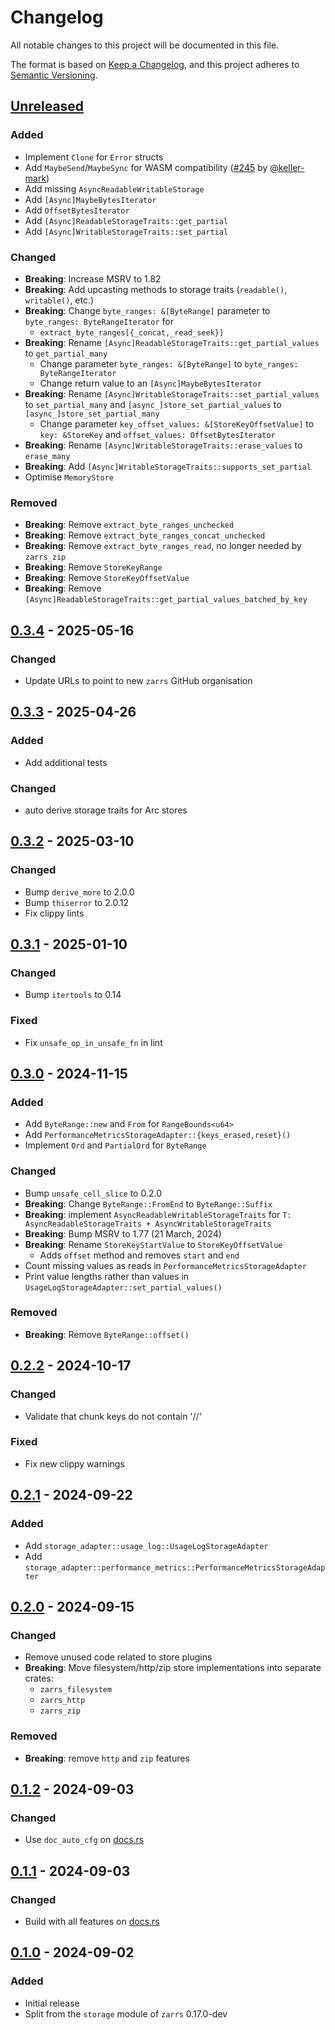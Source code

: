 # Changelog

All notable changes to this project will be documented in this file.

The format is based on [Keep a Changelog](https://keepachangelog.com/en/1.0.0/),
and this project adheres to [Semantic Versioning](https://semver.org/spec/v2.0.0.html).

## [Unreleased]

### Added
- Implement `Clone` for `Error` structs
- Add `MaybeSend`/`MaybeSync` for WASM compatibility ([#245] by [@keller-mark])
- Add missing `AsyncReadableWritableStorage`
- Add `[Async]MaybeBytesIterator`
- Add `OffsetBytesIterator`
- Add `[Async]ReadableStorageTraits::get_partial`
- Add `[Async]WritableStorageTraits::set_partial`

### Changed
- **Breaking**: Increase MSRV to 1.82
- **Breaking**: Add upcasting methods to storage traits (`readable()`, `writable()`, etc.)
- **Breaking**: Change `byte_ranges: &[ByteRange]` parameter to `byte_ranges: ByteRangeIterator` for
  - `extract_byte_ranges[{_concat,_read_seek}]`
- **Breaking**: Rename `[Async]ReadableStorageTraits::get_partial_values` to `get_partial_many`
  - Change parameter `byte_ranges: &[ByteRange]` to `byte_ranges: ByteRangeIterator`
  - Change return value to an `[Async]MaybeBytesIterator`
- **Breaking**: Rename `[Async]WritableStorageTraits::set_partial_values` to `set_partial_many` and `[async_]store_set_partial_values` to `[async_]store_set_partial_many`
  - Change parameter `key_offset_values: &[StoreKeyOffsetValue]` to `key: &StoreKey` and `offset_values: OffsetBytesIterator`
- **Breaking**: Rename `[Async]WritableStorageTraits::erase_values` to `erase_many`
- **Breaking**: Add `[Async]WritableStorageTraits::supports_set_partial`
- Optimise `MemoryStore`

### Removed
- **Breaking**: Remove `extract_byte_ranges_unchecked`
- **Breaking**: Remove `extract_byte_ranges_concat_unchecked`
- **Breaking**: Remove `extract_byte_ranges_read`, no longer needed by `zarrs_zip`
- **Breaking**: Remove `StoreKeyRange`
- **Breaking**: Remove `StoreKeyOffsetValue`
- **Breaking**: Remove `[Async]ReadableStorageTraits::get_partial_values_batched_by_key`

[#245]: https://github.com/zarrs/zarrs/pull/245

## [0.3.4] - 2025-05-16

### Changed
- Update URLs to point to new `zarrs` GitHub organisation

## [0.3.3] - 2025-04-26

### Added
- Add additional tests

### Changed
- auto derive storage traits for Arc stores

## [0.3.2] - 2025-03-10

### Changed
- Bump `derive_more` to 2.0.0
- Bump `thiserror` to 2.0.12
- Fix clippy lints

## [0.3.1] - 2025-01-10

### Changed
- Bump `itertools` to 0.14

### Fixed
- Fix `unsafe_op_in_unsafe_fn` in lint

## [0.3.0] - 2024-11-15

### Added
 - Add `ByteRange::new` and `From` for `RangeBounds<u64>`
 - Add `PerformanceMetricsStorageAdapter::{keys_erased,reset}()`
 - Implement `Ord` and `PartialOrd` for `ByteRange`

### Changed
 - Bump `unsafe_cell_slice` to 0.2.0
 - **Breaking**: Change `ByteRange::FromEnd` to `ByteRange::Suffix`
 - **Breaking**: implement `AsyncReadableWritableStorageTraits` for `T: AsyncReadableStorageTraits + AsyncWritableStorageTraits`
 - **Breaking**: Bump MSRV to 1.77 (21 March, 2024)
 - **Breaking**: Rename `StoreKeyStartValue` to `StoreKeyOffsetValue`
   - Adds `offset` method and removes `start` and `end`
 - Count missing values as reads in `PerformanceMetricsStorageAdapter`
 - Print value lengths rather than values in `UsageLogStorageAdapter::set_partial_values()`

### Removed
 - **Breaking**: Remove `ByteRange::offset()`

## [0.2.2] - 2024-10-17

### Changed
 - Validate that chunk keys do not contain '//'

### Fixed
 - Fix new clippy warnings

## [0.2.1] - 2024-09-22

### Added
 - Add `storage_adapter::usage_log::UsageLogStorageAdapter`
 - Add `storage_adapter::performance_metrics::PerformanceMetricsStorageAdapter`

## [0.2.0] - 2024-09-15

### Changed
 - Remove unused code related to store plugins
 - **Breaking**: Move filesystem/http/zip store implementations into separate crates:
   - `zarrs_filesystem`
   - `zarrs_http`
   - `zarrs_zip`

### Removed
 - **Breaking**: remove `http` and `zip` features

## [0.1.2] - 2024-09-03

### Changed
 - Use `doc_auto_cfg` on [docs.rs](https://docs.rs/)

## [0.1.1] - 2024-09-03

### Changed
 - Build with all features on [docs.rs](https://docs.rs/)

## [0.1.0] - 2024-09-02

### Added
 - Initial release
 - Split from the `storage` module of `zarrs` 0.17.0-dev

[unreleased]: https://github.com/zarrs/zarrs/compare/zarrs_storage-v0.3.4...HEAD
[0.3.4]: https://github.com/LDeakin/zarrs/releases/tag/zarrs_storage-v0.3.4
[0.3.3]: https://github.com/LDeakin/zarrs/releases/tag/zarrs_storage-v0.3.3
[0.3.2]: https://github.com/LDeakin/zarrs/releases/tag/zarrs_storage-v0.3.2
[0.3.1]: https://github.com/LDeakin/zarrs/releases/tag/zarrs_storage-v0.3.1
[0.3.0]: https://github.com/LDeakin/zarrs/releases/tag/zarrs_storage-v0.3.0
[0.2.2]: https://github.com/LDeakin/zarrs/releases/tag/zarrs_storage-v0.2.2
[0.2.1]: https://github.com/LDeakin/zarrs/releases/tag/zarrs_storage-v0.2.1
[0.2.0]: https://github.com/LDeakin/zarrs/releases/tag/zarrs_storage-v0.2.0
[0.1.2]: https://github.com/LDeakin/zarrs/releases/tag/zarrs_storage-v0.1.2
[0.1.1]: https://github.com/LDeakin/zarrs/releases/tag/zarrs_storage-v0.1.1
[0.1.0]: https://github.com/LDeakin/zarrs/releases/tag/zarrs_storage-v0.1.0

[@keller-mark]: https://github.com/keller-mark

